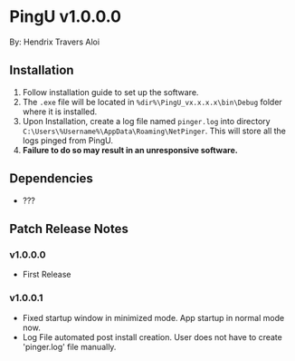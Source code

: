 # PingU v1.0.0.0

By: Hendrix Travers Aloi

## Installation
1. Follow installation guide to set up the software. 
2. The `.exe` file will be located in `%dir%\PingU_vx.x.x.x\bin\Debug` folder where it is installed.
3. Upon Installation, create a log file named `pinger.log` into directory `C:\Users\%Username%\AppData\Roaming\NetPinger`. This will store all the logs pinged from PingU.
4. **Failure to do so may result in an unresponsive software.**

## Dependencies 
- ???

## Patch Release Notes

### v1.0.0.0
- First Release 

### v1.0.0.1 
- Fixed startup window in minimized mode. App startup in normal mode now.
- Log File automated post install creation. User does not have to create 'pinger.log' file manually.

